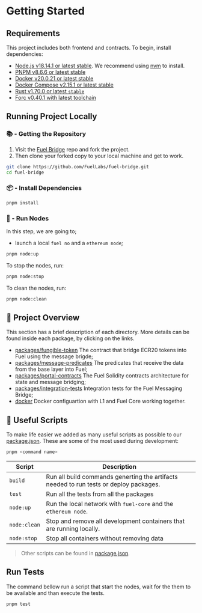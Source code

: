 # Getting Started

## Requirements

This project includes both frontend and contracts. To begin, install dependencies:

- [Node.js v18.14.1 or latest stable](https://nodejs.org/en/). We recommend using [nvm](https://github.com/nvm-sh/nvm) to install.
- [PNPM v8.6.6 or latest stable](https://pnpm.io/installation/)
- [Docker v20.0.21 or latest stable](https://docs.docker.com/get-docker/)
- [Docker Compose v2.15.1 or latest stable](https://docs.docker.com/get-docker/)
- [Rust v1.70.0 or latest `stable`](https://www.rust-lang.org/tools/install)
- [Forc v0.40.1 with latest toolchain](https://install.fuel.network/latest)

## Running Project Locally

### 📚 - Getting the Repository

1. Visit the [Fuel Bridge](https://github.com/FuelLabs/fuel-bridge) repo and fork the project.
2. Then clone your forked copy to your local machine and get to work.

```sh
git clone https://github.com/FuelLabs/fuel-bridge.git
cd fuel-bridge
```

### 📦 - Install Dependencies

```sh
pnpm install
```

### 📒 - Run Nodes

In this step, we are going to;

- launch a local `fuel no` and a `ethereum node`;

```sh
pnpm node:up
```

To stop the nodes, run:

```sh
pnpm node:stop
```

To clean the nodes, run:

```sh
pnpm node:clean
```

## 📗 Project Overview

This section has a brief description of each directory. More details can be found inside each package, by clicking on the links.

- [packages/fungible-token](../packages/fungible-token/) The contract that bridge ECR20 tokens into Fuel using the message brigde;
- [packages/message-predicates](../packages/message-predicates/) The predicates that receive the data from the base layer into Fuel;
- [packages/portal-contracts](../packages/portal-contracts/) The Fuel Solidity contracts architecture for state and message bridging;
- [packages/integration-tests](../packages/integration-tests/) Integration tests for the Fuel Messaging Bridge;
- [docker](../docker/) Docker configuartion with L1 and Fuel Core working together.

## 🧰 Useful Scripts

To make life easier we added as many useful scripts as possible to our [package.json](../package.json). These are some of the most used during development:

```sh
pnpm <command name>
```

| Script       | Description                                                                            |
| ------------ | -------------------------------------------------------------------------------------- |
| `build`      | Run all build commands generting the artifacts needed to run tests or deploy packages. |
| `test`       | Run all the tests from all the packages                                                |
| `node:up`    | Run the local network with `fuel-core` and the `ethereum node`.                        |
| `node:clean` | Stop and remove all development containers that are running locally.                   |
| `node:stop`  | Stop all containers without removing data                                              |

> Other scripts can be found in [package.json](../package.json).

## Run Tests

The command bellow run a script that start the nodes, wait for the them to be available and than execute the tests.

```sh
pnpm test
```
